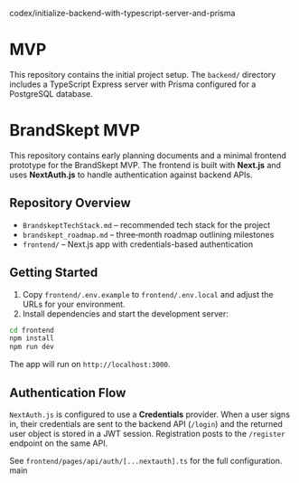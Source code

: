  codex/initialize-backend-with-typescript-server-and-prisma
# MVP

This repository contains the initial project setup. The `backend/` directory includes a TypeScript Express server with Prisma configured for a PostgreSQL database.

# BrandSkept MVP

This repository contains early planning documents and a minimal frontend prototype for the BrandSkept MVP. The frontend is built with **Next.js** and uses **NextAuth.js** to handle authentication against backend APIs.

## Repository Overview

- `BrandskeptTechStack.md` – recommended tech stack for the project
- `brandskept_roadmap.md` – three‑month roadmap outlining milestones
- `frontend/` – Next.js app with credentials-based authentication

## Getting Started

1. Copy `frontend/.env.example` to `frontend/.env.local` and adjust the URLs for your environment.
2. Install dependencies and start the development server:

```bash
cd frontend
npm install
npm run dev
```

The app will run on `http://localhost:3000`.

## Authentication Flow

`NextAuth.js` is configured to use a **Credentials** provider. When a user signs in, their credentials are sent to the backend API (`/login`) and the returned user object is stored in a JWT session. Registration posts to the `/register` endpoint on the same API.

See `frontend/pages/api/auth/[...nextauth].ts` for the full configuration.
 main
